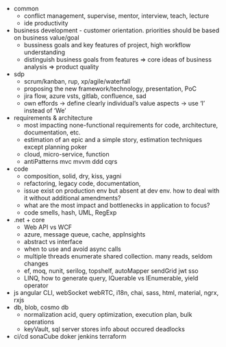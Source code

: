 * common
  * conflict management, supervise, mentor, interview, teach, lecture
  * ide productivity
* business development - customer orientation. priorities should be based on business value/goal
  * bussiness goals and key features of project, high workflow understanding
  * distinguish business goals from features => core ideas of business analysis => product quality
* sdp
  * scrum/kanban, rup, xp/agile/waterfall
  * proposing the new framework/technology, presentation, PoC
  * jira flow, azure vsts, gitlab, confluence, sad
  * own effords -> define clearly individual’s value aspects -> use ‘I’ instead of ‘We’
* requirements & architecture
  * most impacting none-functional requirements for code, architecture, documentation, etc.
  * estimation of an epic and a simple story, estimation techniques except planning poker
  * cloud, micro-service, function
  * antiPatterns mvc mvvm ddd cqrs
* code
  * composition, solid, dry, kiss, yagni
  * refactoring, legacy code, documentation, 
  * issue exist on production env but absent at dev env. how to deal with it without additional amendments?
  * what are the most impact and bottlenecks in application to focus?
  * code smells, hash, UML, RegExp
* .net + core
  * Web API vs WCF
  * azure, message queue, cache, appInsights
  * abstract vs interface
  * when to use and avoid async calls
  * multiple threads enumerate shared collection. many reads, seldom changes
  * ef, moq, nunit, serilog, topshelf, autoMapper sendGrid jwt sso
  * LINQ, how to generate query, IQuerable vs IEnumerable, yield operator
* js angular CLI, webSocket webRTC, i18n, chai, sass, html, material, ngrx, rxjs
* db, blob, cosmo db
  * normalization acid, query optimization, execution plan, bulk operations
  * keyVault, sql server stores info about occured deadlocks
* ci/cd sonaСube doker jenkins terraform
